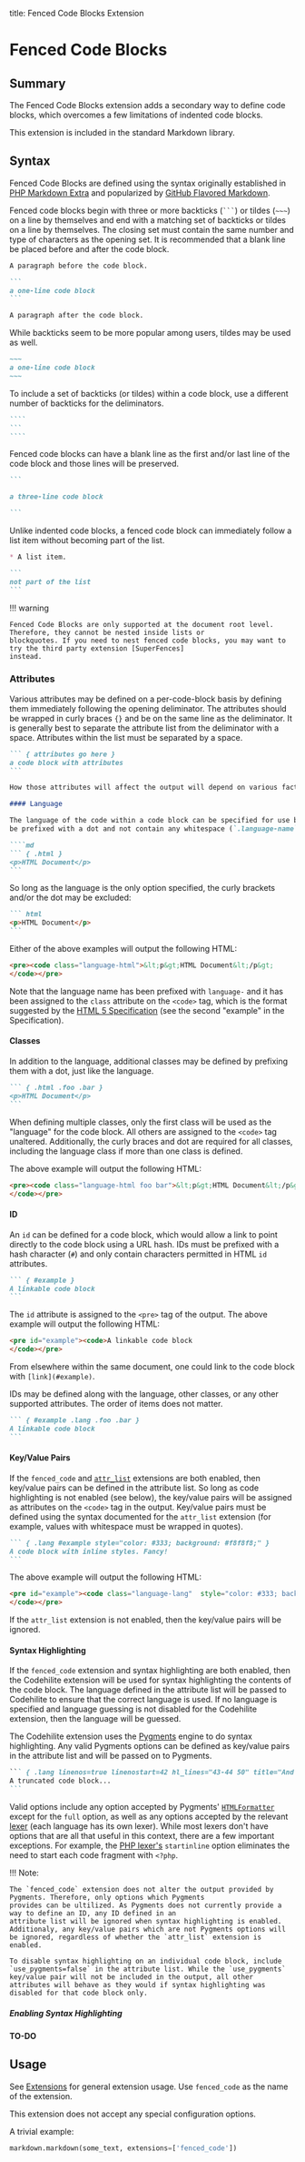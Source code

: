 title: Fenced Code Blocks Extension

# Fenced Code Blocks

## Summary

The Fenced Code Blocks extension adds a secondary way to define code blocks, which overcomes a few limitations of
indented code blocks.

This extension is included in the standard Markdown library.

## Syntax

Fenced Code Blocks are defined using the syntax originally established in [PHP Markdown Extra][php] and popularized by
[GitHub Flavored Markdown][gfm].

[php]: http://www.michelf.com/projects/php-markdown/extra/#fenced-code-blocks
[gfm]: https://help.github.com/en/github/writing-on-github/creating-and-highlighting-code-blocks

Fenced code blocks begin with three or more backticks (` ``` `) or tildes (`~~~`) on a line by themselves and end with
a matching set of backticks or tildes on a line by themselves. The closing set must contain the same number and type
of characters as the opening set. It is recommended that a blank line be placed before and after the code block.

````md
A paragraph before the code block.

```
a one-line code block
```

A paragraph after the code block.
````

While backticks seem to be more popular among users, tildes may be used as well.

````md
~~~
a one-line code block
~~~
````

To include a set of backticks (or tildes) within a code block, use a different number of backticks for the
deliminators.

`````md
````
```
````
`````

Fenced code blocks can have a blank line as the first and/or last line of the code block and those lines will be
preserved.

````md
```

a three-line code block

```
````

Unlike indented code blocks, a fenced code block can immediately follow a list item without becoming
part of the list.

````md
* A list item.

```
not part of the list
```
````

!!! warning

    Fenced Code Blocks are only supported at the document root level. Therefore, they cannot be nested inside lists or
    blockquotes. If you need to nest fenced code blocks, you may want to try the third party extension [SuperFences]
    instead.

[SuperFences]: https://facelessuser.github.io/pymdown-extensions/extensions/superfences/

### Attributes

Various attributes may be defined on a per-code-block basis by defining them immediately following the opening
deliminator. The attributes should be wrapped in curly braces `{}` and be on the same line as the deliminator. It is
generally best to separate the attribute list from the deliminator with a space. Attributes within the list must be
separated by a space.

````md
``` { attributes go here }
a code block with attributes
```

How those attributes will affect the output will depend on various factors as described below.

#### Language

The language of the code within a code block can be specified for use by syntax highlighters, etc. The language should
be prefixed with a dot and not contain any whitespace (`.language-name`).

````md
``` { .html }
<p>HTML Document</p>
```
````

So long as the language is the only option specified, the curly brackets and/or the dot may be excluded:

````md
``` html
<p>HTML Document</p>
```
````

Either of the above examples will output the following HTML:

```html
<pre><code class="language-html">&lt;p&gt;HTML Document&lt;/p&gt;
</code></pre>
```

Note that the language name has been prefixed with `language-` and it has been assigned to the `class` attribute on
the `<code>` tag, which is the format suggested by the [HTML 5 Specification][html5] (see the second "example" in the
Specification).

[html5]: https://html.spec.whatwg.org/#the-code-element

#### Classes

In addition to the language, additional classes may be defined by prefixing them with a dot, just like the language.

````md
``` { .html .foo .bar }
<p>HTML Document</p>
```
````

When defining multiple classes, only the first class will be used as the "language" for the code block. All others are
assigned to the `<code>` tag unaltered. Additionally, the curly braces and dot are required for all classes, including
the language class if more than one class is defined.

The above example will output the following HTML:

```html
<pre><code class="language-html foo bar">&lt;p&gt;HTML Document&lt;/p&gt;
</code></pre>
```

#### ID

An `id` can be defined for a code block, which would allow a link to point directly to the code block using a URL
hash. IDs must be prefixed with a hash character (`#`) and only contain characters permitted in HTML `id` attributes.

````md
``` { #example }
A linkable code block
```
````

The `id` attribute is assigned to the `<pre>` tag of the output. The above example will output the following HTML:

```html
<pre id="example"><code>A linkable code block
</code></pre>
```

From elsewhere within the same document, one could link to the code block with `[link](#example)`.

IDs may be defined along with the language, other classes, or any other supported attributes. The order of items does
not matter.

````md
``` { #example .lang .foo .bar }
A linkable code block
```
````

#### Key/Value Pairs

If the `fenced_code` and [`attr_list`] extensions are both enabled, then key/value pairs can be defined in the
attribute list. So long as code highlighting is not enabled (see below), the key/value pairs will be assigned as
attributes on the `<code>` tag in the output. Key/value pairs must be defined using the syntax documented for the
`attr_list` extension (for example, values with whitespace must be wrapped in quotes).

[`attr_list`]: ./attr_list.md

````md
``` { .lang #example style="color: #333; background: #f8f8f8;" }
A code block with inline styles. Fancy!
```
````

The above example will output the following HTML:

```html
<pre id="example"><code class="language-lang"  style="color: #333; background: #f8f8f8;">A code block with inline styles. Fancy!
</code></pre>
```

If the `attr_list` extension is not enabled, then the key/value pairs will be ignored.

#### Syntax Highlighting

If the `fenced_code` extension and syntax highlighting are both enabled, then the Codehilite extension will be used
for syntax highlighting the contents of the code block. The language defined in the attribute list will be passed to
Codehilite to ensure that the correct language is used. If no language is specified and language guessing is not
disabled for the Codehilite extension, then the language will be guessed.

[`codehilite`]: ./codehilite.md

The Codehilite extension uses the [Pygments] engine to do syntax highlighting. Any valid Pygments options can be
defined as key/value pairs in the attribute list and will be passed on to Pygments.

[Pygments]: http://pygments.org/

````md
``` { .lang linenos=true linenostart=42 hl_lines="43-44 50" title="And Example Code Block"}`
A truncated code block...
```
````

Valid options include any option accepted by Pygments' [`HTMLFormatter`] except for the `full` option, as well as any
options accepted by the relevant [lexer][lexer] (each language has its own lexer). While most lexers don't have
options that are all that useful in this context, there are a few important exceptions. For example, the
[PHP lexer's] `startinline` option eliminates the need to start each code fragment with `<?php`.

[`HTMLFormatter`]: https://pygments.org/docs/formatters/#HtmlFormatter
[lexer]: https://pygments.org/docs/lexers/
[PHP lexer's]: https://pygments.org/docs/lexers/#lexers-for-php-and-related-languages

!!! Note:

    The `fenced_code` extension does not alter the output provided by Pygments. Therefore, only options which Pygments
    provides can be ultilized. As Pygments does not currently provide a way to define an ID, any ID defined in an
    attribute list will be ignored when syntax highlighting is enabled. Additionaly, any key/value pairs which are not Pygments options will be ignored, regardless of whether the `attr_list` extension is enabled.

    To disable syntax highlighting on an individual code block, include `use_pygments=false` in the attribute list. While the `use_pygments` key/value pair will not be included in the output, all other attributes will behave as they would if syntax highlighting was disabled for that code block only.

##### Enabling Syntax Highlighting

**TO-DO**

## Usage

See [Extensions](index.md) for general extension usage. Use `fenced_code` as the name of the extension.

This extension does not accept any special configuration options.

A trivial example:

```python
markdown.markdown(some_text, extensions=['fenced_code'])
```
